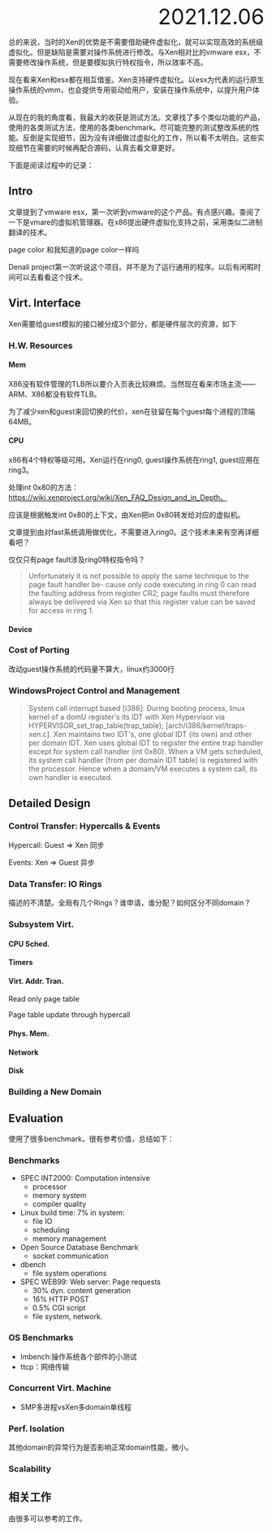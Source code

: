 <div style="text-align:right; font-size:3em;">2021.12.06</div>

总的来说，当时的Xen的优势是不需要借助硬件虚拟化，就可以实现高效的系统级虚拟化。但是缺陷是需要对操作系统进行修改。与Xen相对比的vmware esx，不需要修改操作系统，但是要模拟执行特权指令，所以效率不高。

现在看来Xen和esx都在相互借鉴。Xen支持硬件虚拟化。以esx为代表的运行原生操作系统的vmm，也会提供专用驱动给用户，安装在操作系统中，以提升用户体验。

从现在的我的角度看，我最大的收获是测试方法。文章找了多个类似功能的产品，使用的各类测试方法，使用的各类benchmark。尽可能完整的测试整改系统的性能。反倒是实现细节，因为没有详细做过虚拟化的工作，所以看不太明白。这些实现细节在需要的时候再配合源码，认真去看文章更好。

下面是阅读过程中的记录：

## Intro

文章提到了vmware esx，第一次听到vmware的这个产品。有点感兴趣。查阅了一下是vmare的虚拟机管理器。在x86提出硬件虚拟化支持之前，采用类似二进制翻译的技术。

page color 和我知道的page color一样吗

Denali project第一次听说这个项目。并不是为了运行通用的程序。以后有闲暇时间可以去看看这个技术。

## Virt. Interface

Xen需要给guest模拟的接口被分成3个部分，都是硬件层次的资源，如下

### H.W. Resources

#### Mem

X86没有软件管理的TLB所以要介入页表比较麻烦。当然现在看来市场主流——ARM、X86都没有软件TLB。

为了减少xen和guest来回切换的代价，xen在驻留在每个guest每个进程的顶端64MB。

#### CPU

x86有4个特权等级可用。Xen运行在ring0, guest操作系统在ring1, guest应用在ring3。

处理int 0x80的方法：https://wiki.xenproject.org/wiki/Xen_FAQ_Design_and_in_Depth。

应该是根据触发int 0x80的上下文，由Xen把in 0x80转发给对应的虚拟机。

文章提到由对fast系统调用做优化，不需要进入ring0。这个技术未来有空再详细看吧？

仅仅只有page fault涉及ring0特权指令吗？

> Unfortunately it is not
> possible to apply the same technique to the page fault handler be-
> cause only code executing in ring 0 can read the faulting address
> from register CR2; page faults must therefore always be delivered
> via Xen so that this register value can be saved for access in ring 1.

#### Device

### Cost of Porting

改动guest操作系统的代码量不算大，linux约3000行

### WindowsProject Control and Management

> System call interrupt based [i386]: During booting process, linux kernel of a domU register's its IDT with Xen Hypervisor via HYPERVISOR_set_trap_table(trap_table); [arch/i386/kernel/traps-xen.c]. Xen maintains two IDT's, one global IDT (its own) and other per domain IDT. Xen uses global IDT to register the entire trap handler except for system call handler (int 0x80). When a VM gets scheduled, its system call handler (from per domain IDT table) is registered with the processor. Hence when a domain/VM executes a system call, its own handler is executed.

## Detailed Design

### Control Transfer: Hypercalls & Events

Hypercall: Guest => Xen 同步

Events: Xen => Guest 异步

### Data Transfer: IO Rings

描述的不清楚。全局有几个Rings？谁申请，谁分配？如何区分不同domain？

### Subsystem Virt.

#### CPU Sched.

#### Timers

#### Virt. Addr. Tran.

Read only page table

Page table update through hypercall

#### Phys. Mem.

#### Network

#### Disk

### Building a New Domain

## Evaluation

使用了很多benchmark，很有参考价值，总结如下：

### Benchmarks

* SPEC INT2000: Computation intensive
  * processor
  * memory system
  * compiler quality
* Linux build time: 7% in system:
  * file IO
  * scheduling
  * memory management
* Open Source Database Benchmark
  * socket communication
* dbench
  * file system operations
* SPEC WEB99: Web server: Page requests
  * 30% dyn. content generation
  * 16% HTTP POST
  * 0.5% CGI script
  * file system, network.

### OS Benchmarks

* lmbench:操作系统各个部件的小测试
* ttcp：网络传输

### Concurrent Virt. Machine

* SMP多进程vsXen多domain单线程

### Perf. Isolation

其他domain的异常行为是否影响正常domain性能，微小。

### Scalability

## 相关工作

由很多可以参考的工作。


